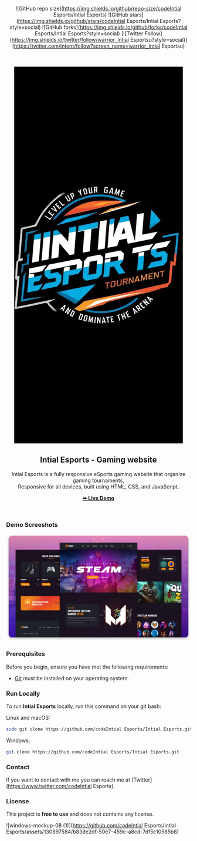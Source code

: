 <div align="center">

  ![GitHub repo size](https://img.shields.io/github/repo-size/codeIntial Esports/Intial Esports)
  ![GitHub stars](https://img.shields.io/github/stars/codeIntial Esports/Intial Esports?style=social)
  ![GitHub forks](https://img.shields.io/github/forks/codeIntial Esports/Intial Esports?style=social)
[![Twitter Follow](https://img.shields.io/twitter/follow/warrior_Intial Esportsu?style=social)](https://twitter.com/intent/follow?screen_name=warrior_Intial Esportsu)

  <br />
  <br />
  
  <img src="./readme-images/project-logo.png" />

  <h2 align="center">Intial Esports - Gaming website</h2>

  Intial Esports is a fully responsive eSports gaming website that organize gaming tournaments, <br />Responsive for all devices, built using HTML, CSS, and JavaScript.

  <a href="https://Intial Esports-gaming.vercel.app/"><strong>➥ Live Demo</strong></a>

</div>

<br />

### Demo Screeshots

![Intial Esports Desktop Demo](./readme-images/desktop.png "Desktop Demo")

### Prerequisites

Before you begin, ensure you have met the following requirements:

* [Git](https://git-scm.com/downloads "Download Git") must be installed on your operating system.

### Run Locally

To run **Intial Esports** locally, run this command on your git bash:

Linux and macOS:

```bash
sudo git clone https://github.com/codeIntial Esports/Intial Esports.git
```

Windows:

```bash
git clone https://github.com/codeIntial Esports/Intial Esports.git
```

### Contact

If you want to contact with me you can reach me at [Twitter](https://www.twitter.com/codeIntial Esports).

### License

This project is **free to use** and does not contains any license.
<br />

![windows-mockup-08 (1)](https://github.com/codeIntial Esports/Intial Esports/assets/130897584/b83de2df-50e7-459c-a8cd-7df5c10585b8)

